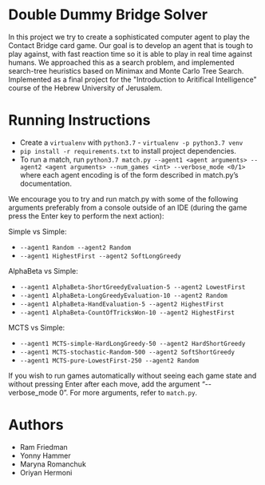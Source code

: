 # Double Dummy Bridge Solver
In this project we try to create a sophisticated computer agent to play the Contact Bridge card game. Our goal is to develop an agent that is tough to play against,  with fast reaction time so it is able to play in real time against humans. We approached this as a search problem, and implemented search-tree heuristics based on Minimax and Monte Carlo Tree Search.<br>
Implemented as a final project for the "Introduction to Aritifical Intelligence" course of the Hebrew University of Jerusalem.<br>

# Running Instructions
* Create a `virtualenv` with `python3.7` - `virtualenv -p python3.7 venv` 
* `pip install -r requirements.txt` to install project dependencies.
* To run a match, run `python3.7 match.py --agent1 <agent arguments> --agent2 <agent arguments> --num_games <int> --verbose_mode <0/1>`  where each agent encoding is of the form described in match.py’s documentation.

We encourage you to try and run match.py with some of the following arguments preferably from a console outside of an IDE (during the game press the Enter key to perform the next action):

Simple vs Simple:
* `--agent1 Random --agent2 Random`
* `--agent1 HighestFirst --agent2 SoftLongGreedy`

AlphaBeta vs Simple:
* `--agent1 AlphaBeta-ShortGreedyEvaluation-5 --agent2 LowestFirst`
* `--agent1 AlphaBeta-LongGreedyEvaluation-10 --agent2 Random`
* `--agent1 AlphaBeta-HandEvaluation-5 --agent2 HighestFirst`
* `--agent1 AlphaBeta-CountOfTricksWon-10 --agent2 HighestFirst`

MCTS vs Simple:
* `--agent1 MCTS-simple-HardLongGreedy-50 --agent2 HardShortGreedy`
* `--agent1 MCTS-stochastic-Random-500 --agent2 SoftShortGreedy`
* `--agent1 MCTS-pure-LowestFirst-250 --agent2 Random`

If you wish to run games automatically without seeing each game state and without pressing Enter after each move, add the argument “--verbose_mode 0”.
For more arguments, refer to `match.py`.
<br>
# Authors
* Ram Friedman
* Yonny Hammer
* Maryna Romanchuk
* Oriyan Hermoni
<br> 